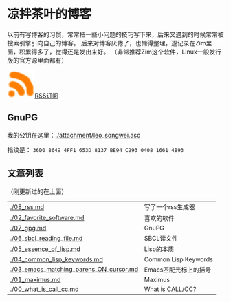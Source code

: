 凉拌茶叶的博客
==============

以前有写博客的习惯，常常把一些小问题的技巧写下来，后来又遇到的时候常常被搜索引擎引向自己的博客。
后来对博客厌倦了，也懒得整理，遂记录在Zim里面，积累得多了，觉得还是发出来好。
（非常推荐Zim这个软件，Linux一般发行版的官方源里面都有）

<img src="./attachment/rss.jpg" />[RSS订阅](https://raw.githubusercontent.com/leosongwei/blog/master/rss.xml)

## GnuPG
我的公钥在这里：[./attachment/leo_songwei.asc](https://raw.githubusercontent.com/leosongwei/blog/master/attachment/leo_songwei.asc)

指纹是：
`36D0 8649 4FF1 653D 8137 BE94 C293 0408 1661 4B93`

文章列表
--------

（刚更新过的在上面）

<table><tbody>
<tr><td><a href="* [~A](~A) ~A~%">./08_rss.md</a></td><td>写了一个rss生成器</td></tr><tr><td><a href="* [~A](~A) ~A~%">./02_favorite_software.md</a></td><td>喜欢的软件</td></tr><tr><td><a href="* [~A](~A) ~A~%">./07_gpg.md</a></td><td>GnuPG</td></tr><tr><td><a href="* [~A](~A) ~A~%">./06_sbcl_reading_file.md</a></td><td>SBCL读文件</td></tr><tr><td><a href="* [~A](~A) ~A~%">./05_essence_of_lisp.md</a></td><td>Lisp的本质</td></tr><tr><td><a href="* [~A](~A) ~A~%">./04_common_lisp_keywords.md</a></td><td>Common Lisp Keywords</td></tr><tr><td><a href="* [~A](~A) ~A~%">./03_emacs_matching_parens_ON_cursor.md</a></td><td>Emacs匹配光标上的括号</td></tr><tr><td><a href="* [~A](~A) ~A~%">./01_maximus.md</a></td><td>Maximus</td></tr><tr><td><a href="* [~A](~A) ~A~%">./00_what_is_call_cc.md</a></td><td>What is CALL/CC?</td></tr></tbody></table>